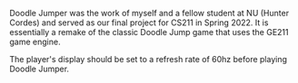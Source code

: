 Doodle Jumper was the work of myself and a fellow student at NU (Hunter Cordes) and served as our final project for CS211 in Spring 2022. It is essentially a remake of the classic Doodle Jump game that uses the GE211 game engine.

The player's display should be set to a refresh rate of 60hz before playing Doodle Jumper.
